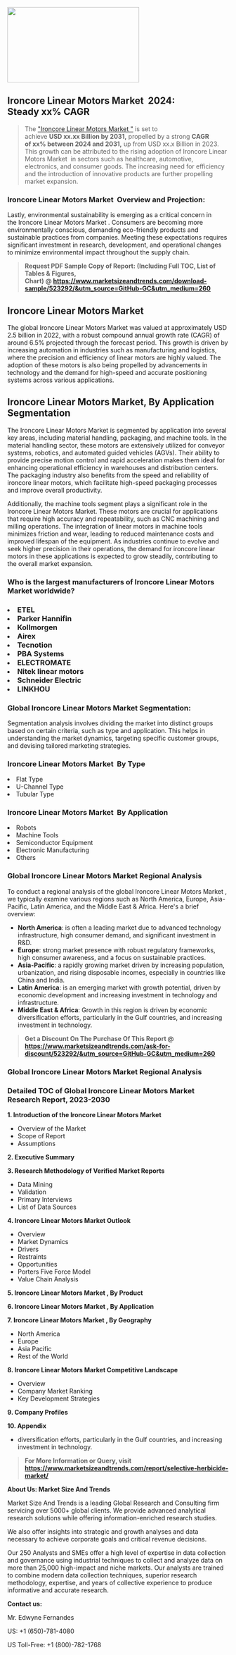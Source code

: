 <p><img class="alignnone size-medium wp-image-20088" src="https://ffe5etoiles.com/wp-content/uploads/2024/12/MST1-300x171.png" alt="" width="300" height="171" /></p><h2 id="ember46" class="ember-view reader-text-block__heading-2">Ironcore Linear Motors Market &nbsp;2024: Steady&nbsp;xx% CAGR</h2><blockquote id="ember47" class="ember-view reader-text-block__blockquote">The&nbsp;<a class="app-aware-link " href="https://www.marketsizeandtrends.com/download-sample/523292/&utm_source=GitHub-GC&utm_medium=260" target="_blank" data-test-app-aware-link="">"Ironcore Linear Motors Market "</a>&nbsp;is set to achieve&nbsp;<strong>USD&nbsp;xx.xx&nbsp;Billion by 2031,</strong>&nbsp;propelled by a strong&nbsp;<strong>CAGR of&nbsp;xx% between 2024 and 2031,</strong>&nbsp;up from USD xx.x Billion in 2023. This growth can be attributed to the rising adoption of&nbsp;Ironcore Linear Motors Market &nbsp;in sectors such as healthcare, automotive, electronics, and consumer goods. The increasing need for efficiency and the introduction of innovative products are further propelling market expansion.</blockquote><h3 id="ember48" class="ember-view reader-text-block__heading-3">Ironcore Linear Motors Market &nbsp;Overview and Projection:</h3><p id="ember49" class="ember-view reader-text-block__paragraph">Lastly, environmental sustainability is emerging as a critical concern in the&nbsp;Ironcore Linear Motors Market . Consumers are becoming more environmentally conscious, demanding eco-friendly products and sustainable practices from companies. Meeting these expectations requires significant investment in research, development, and operational changes to minimize environmental impact throughout the supply chain.</p><blockquote id="ember50" class="ember-view reader-text-block__blockquote"><strong>Request PDF Sample Copy of Report: (Including Full TOC, List of Tables &amp; Figures, Chart)&nbsp;@&nbsp;<strong><a href="https://www.marketsizeandtrends.com/download-sample/523292/&utm_source=GitHub-GC&utm_medium=260" target="_blank">https://www.marketsizeandtrends.com/download-sample/523292/&utm_source=GitHub-GC&utm_medium=260</a></strong></strong></blockquote><h3 class=""> <h2>Ironcore Linear Motors Market</h2><p>The global Ironcore Linear Motors Market was valued at approximately USD 2.5 billion in 2022, with a robust compound annual growth rate (CAGR) of around 6.5% projected through the forecast period. This growth is driven by increasing automation in industries such as manufacturing and logistics, where the precision and efficiency of linear motors are highly valued. The adoption of these motors is also being propelled by advancements in technology and the demand for high-speed and accurate positioning systems across various applications.</p><h2>Ironcore Linear Motors Market, By Application Segmentation</h2><p>The Ironcore Linear Motors Market is segmented by application into several key areas, including material handling, packaging, and machine tools. In the material handling sector, these motors are extensively utilized for conveyor systems, robotics, and automated guided vehicles (AGVs). Their ability to provide precise motion control and rapid acceleration makes them ideal for enhancing operational efficiency in warehouses and distribution centers. The packaging industry also benefits from the speed and reliability of ironcore linear motors, which facilitate high-speed packaging processes and improve overall productivity.</p><p>Additionally, the machine tools segment plays a significant role in the Ironcore Linear Motors Market. These motors are crucial for applications that require high accuracy and repeatability, such as CNC machining and milling operations. The integration of linear motors in machine tools minimizes friction and wear, leading to reduced maintenance costs and improved lifespan of the equipment. As industries continue to evolve and seek higher precision in their operations, the demand for ironcore linear motors in these applications is expected to grow steadily, contributing to the overall market expansion.</p></h3><h3 id="" class="">Who is the largest manufacturers of&nbsp;Ironcore Linear Motors Market worldwide?</h3><h3 class=""></Li><Li>ETEL</Li><Li> Parker Hannifin</Li><Li> Kollmorgen</Li><Li> Airex</Li><Li> Tecnotion</Li><Li> PBA Systems</Li><Li> ELECTROMATE</Li><Li> Nitek linear motors</Li><Li> Schneider Electric</Li><Li> LINKHOU</h3><h3 id="ember53" class="ember-view reader-text-block__heading-3">Global&nbsp;Ironcore Linear Motors Market Segmentation:</h3><p id="ember54" class="ember-view reader-text-block__paragraph">Segmentation analysis involves dividing the market into distinct groups based on certain criteria, such as type and application. This helps in understanding the market dynamics, targeting specific customer groups, and devising tailored marketing strategies.</p><h3 id="" class="">Ironcore Linear Motors Market &nbsp;By Type</h3><p></Li><Li>Flat Type</Li><Li> U-Channel Type</Li><Li> Tubular Type</p><h3 id="" class="">Ironcore Linear Motors Market &nbsp;By Application</h3><p class=""></Li><Li>Robots</Li><Li> Machine Tools</Li><Li> Semiconductor Equipment</Li><Li> Electronic Manufacturing</Li><Li> Others</p><h3 id="ember62" class="ember-view reader-text-block__heading-3">Global Ironcore Linear Motors Market Regional Analysis</h3><p id="ember63" class="ember-view reader-text-block__paragraph">To conduct a regional analysis of the global Ironcore Linear Motors Market , we typically examine various regions such as North America, Europe, Asia-Pacific, Latin America, and the Middle East &amp; Africa. Here's a brief overview:</p><ul><li><strong>North America</strong>: is often a leading market due to advanced technology infrastructure, high consumer demand, and significant investment in R&amp;D.</li><li><strong>Europe</strong>: strong market presence with robust regulatory frameworks, high consumer awareness, and a focus on sustainable practices.</li><li><strong>Asia-Pacific</strong>: a rapidly growing market driven by increasing population, urbanization, and rising disposable incomes, especially in countries like China and India.</li><li><strong>Latin America</strong>: is an emerging market with growth potential, driven by economic development and increasing investment in technology and infrastructure.</li><li><strong>Middle East &amp; Africa</strong>: Growth in this region is driven by economic diversification efforts, particularly in the Gulf countries, and increasing investment in technology.</li></ul><blockquote id="ember61" class="ember-view reader-text-block__blockquote"><strong>Get a Discount On The Purchase Of This Report @ <strong><a href="https://html-cleaner.com/" target="">https://www.marketsizeandtrends.com/ask-for-discount/523292/&utm_source=GitHub-GC&utm_medium=260</a></strong></strong></blockquote><h3 id="ember62" class="ember-view reader-text-block__heading-3">Global Ironcore Linear Motors Market Regional Analysis</h3><h3 id="" class="">Detailed TOC of Global Ironcore Linear Motors Market Research Report, 2023-2030</h3><p id="" class=""><strong>1. Introduction of the Ironcore Linear Motors Market </strong></p><ul><li>Overview of the Market</li><li>Scope of Report</li><li>Assumptions</li></ul><p id="" class=""><strong>2. Executive Summary</strong></p><p id="" class=""><strong>3. Research Methodology of Verified Market Reports</strong></p><ul><li>Data Mining</li><li>Validation</li><li>Primary Interviews</li><li>List of Data Sources</li></ul><p id="" class=""><strong>4. Ironcore Linear Motors Market Outlook</strong></p><ul><li>Overview</li><li>Market Dynamics</li><li>Drivers</li><li>Restraints</li><li>Opportunities</li><li>Porters Five Force Model</li><li>Value Chain Analysis</li></ul><p id="" class=""><strong>5. Ironcore Linear Motors Market , By Product</strong></p><p id="" class=""><strong>6. Ironcore Linear Motors Market , By Application</strong></p><p id="" class=""><strong>7. Ironcore Linear Motors Market , By Geography</strong></p><ul><li>North America</li><li>Europe</li><li>Asia Pacific</li><li>Rest of the World</li></ul><p id="" class=""><strong>8. Ironcore Linear Motors Market Competitive Landscape</strong></p><ul><li>Overview</li><li>Company Market Ranking</li><li>Key Development Strategies</li></ul><p id="" class=""><strong>9. Company Profiles</strong></p><p id="" class=""><strong>10. Appendix</strong></p><ul><li>diversification efforts, particularly in the Gulf countries, and increasing investment in technology.</li></ul><blockquote id="ember65" class="ember-view reader-text-block__blockquote"><strong>For More Information or Query, visit <strong><strong><a href="https://html-cleaner.com/" target="">https://www.marketsizeandtrends.com/report/selective-herbicide-market/</a></strong></strong></strong></blockquote><p id="" class=""><strong>About Us: Market Size And Trends</strong></p><p id="" class="">Market Size And Trends is a leading Global Research and Consulting firm servicing over 5000+ global clients. We provide advanced analytical research solutions while offering information-enriched research studies.</p><p id="" class="">We also offer insights into strategic and growth analyses and data necessary to achieve corporate goals and critical revenue decisions.</p><p id="" class="">Our 250 Analysts and SMEs offer a high level of expertise in data collection and governance using industrial techniques to collect and analyze data on more than 25,000 high-impact and niche markets. Our analysts are trained to combine modern data collection techniques, superior research methodology, expertise, and years of collective experience to produce informative and accurate research.</p><p id="" class=""><strong>Contact us:</strong></p><p id="" class="">Mr. Edwyne Fernandes</p><p id="" class="">US: +1 (650)-781-4080</p><p id="" class="">US Toll-Free: +1 (800)-782-1768</p>
